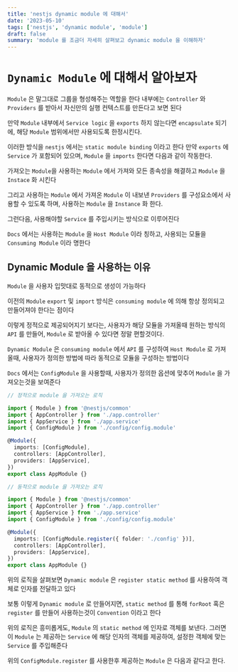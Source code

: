 ```yaml
---
title: 'nestjs dynamic module 에 대해서'
date: '2023-05-10'
tags: ['nestjs', 'dynamic module', 'module']
draft: false
summary: 'module 를 조금더 자세히 살펴보고 dynamic module 을 이해하자'
---
```


# `Dynamic Module` 에 대해서 알아보자

`Module` 은 말그대로 그룹을 형성해주는 역할을 한다
내부에는 `Controller` 와 `Providers` 를 받아서 자신만의 실행 컨텍스트를 만든다고 보면 된다

만약 `Module` 내부에서 `Service logic` 을 `exports` 하지 않는다면 `encapsulate` 되기에, 해당 `Module` 범위에서만 사용되도록 한정시킨다.

이러한 방식을 `nestjs` 에서는 `static module binding` 이라고 한다
만약 `exports` 에 `Service` 가 포함되어 있으며, `Module` 을 `imports` 한다면 다음과 같이 작동한다.

가져오는 `Module`을 사용하는 `Module` 에서 가져와 모든 종속성을 해결하고 `Module` 을 `Instace` 화 시킨다

그리고 사용하는 `Module` 에서 가져온 `Module` 이 내보낸 `Providers` 를 구성요소에서 사용할 수 있도록 하며, 사용하는 `Module` 을 `Instance` 화 한다.

그런다음, 사용해야할 `Service` 를 주입시키는 방식으로 이루어진다

`Docs` 에서는 사용하는 `Module` 을 `Host Module` 이라 칭하고, 사용되는 모듈을 `Consuming Module` 이라 명한다

## Dynamic Module 을 사용하는 이유

`Module` 을 사용자 입맛대로 동적으로 생성이 가능하다

이전의 `Module` `export` 및 `import` 방식은 `consuming module` 에 의해 항상 정의되고 만들어져야 한다는 점이다

이렇게 정적으로 제공되어지기 보다는, 사용자가 해당 모듈을 가져올때 원하는 방식의 `API` 를 만들어, `Module` 로 받아올 수 있다면 정말 편할것이다.

`Dynamic Module` 은 `consuming module` 에서 `API` 를 구성하여 `Host Module` 로 가져올때, 사용자가 정의한 방법에 따라 동적으로 모듈을 구성하는 방법이다

`Docs` 에서는 `ConfigModule` 을 사용할때, 사용자가 정의한 옵션에 맞추어 `Module` 을 가져오는것을 보여준다

```ts
// 정적으로 module 을 가져오는 로직

import { Module } from '@nestjs/common'
import { AppController } from './app.controller'
import { AppService } from './app.service'
import { ConfigModule } from './config/config.module'

@Module({
  imports: [ConfigModule],
  controllers: [AppController],
  providers: [AppService],
})
export class AppModule {}
```

```ts
// 동적으로 module 을 가져오는 로직

import { Module } from '@nestjs/common'
import { AppController } from './app.controller'
import { AppService } from './app.service'
import { ConfigModule } from './config/config.module'

@Module({
  imports: [ConfigModule.register({ folder: './config' })],
  controllers: [AppController],
  providers: [AppService],
})
export class AppModule {}
```

위의 로직을 살펴보면 `Dynamic module` 은 `register static method` 를 사용하여 객체로 인자를 전달하고 있다

보통 이렇게 `Dynamic module` 로 만들어지면, `static method` 를 통해 `forRoot` 혹은 `register` 를 만들어 사용하는것이 `Convention` 이라고 한다

위의 로직은 흥미롭게도, `Module` 의 `static method` 에 인자로 객체를 보낸다.
그러면 이 `Module` 는 제공하는 `Service` 에 해당 인자의 객체를 제공하여, 설정한 객체에 맞는 `Service` 를 주입해준다

위의 `ConfigModule.register` 를 사용한후 제공하는 `Module` 은 다음과 같다고 한다.
